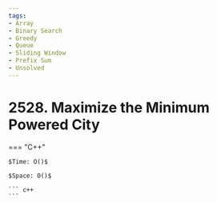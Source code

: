 ```yaml
---
tags:
- Array
- Binary Search
- Greedy
- Queue
- Sliding Window
- Prefix Sum
- Unsolved
---
```



# 2528. Maximize the Minimum Powered City

=== "C++"

    $Time: O()$

    $Space: O()$

    ``` c++
    ```